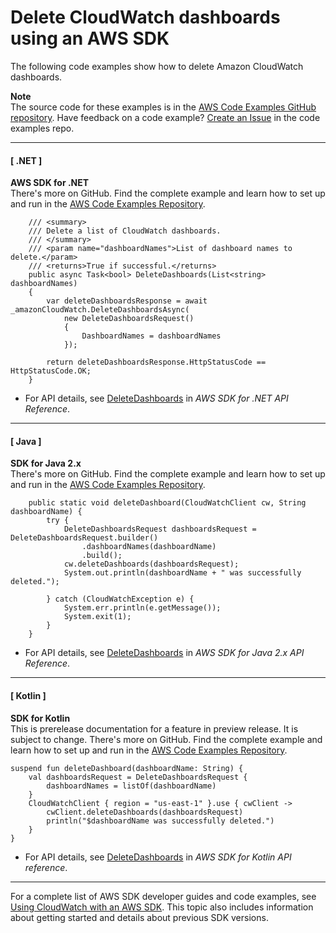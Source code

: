 # Delete CloudWatch dashboards using an AWS SDK<a name="example_cloudwatch_DeleteDashboards_section"></a>

The following code examples show how to delete Amazon CloudWatch dashboards\.

**Note**  
The source code for these examples is in the [AWS Code Examples GitHub repository](https://github.com/awsdocs/aws-doc-sdk-examples)\. Have feedback on a code example? [Create an Issue](https://github.com/awsdocs/aws-doc-sdk-examples/issues/new/choose) in the code examples repo\. 

------
#### [ \.NET ]

**AWS SDK for \.NET**  
 There's more on GitHub\. Find the complete example and learn how to set up and run in the [AWS Code Examples Repository](https://github.com/awsdocs/aws-doc-sdk-examples/tree/main/dotnetv3/CloudWatch#code-examples)\. 
  

```
    /// <summary>
    /// Delete a list of CloudWatch dashboards.
    /// </summary>
    /// <param name="dashboardNames">List of dashboard names to delete.</param>
    /// <returns>True if successful.</returns>
    public async Task<bool> DeleteDashboards(List<string> dashboardNames)
    {
        var deleteDashboardsResponse = await _amazonCloudWatch.DeleteDashboardsAsync(
            new DeleteDashboardsRequest()
            {
                DashboardNames = dashboardNames
            });

        return deleteDashboardsResponse.HttpStatusCode == HttpStatusCode.OK;
    }
```
+  For API details, see [DeleteDashboards](https://docs.aws.amazon.com/goto/DotNetSDKV3/monitoring-2010-08-01/DeleteDashboards) in *AWS SDK for \.NET API Reference*\. 

------
#### [ Java ]

**SDK for Java 2\.x**  
 There's more on GitHub\. Find the complete example and learn how to set up and run in the [AWS Code Examples Repository](https://github.com/awsdocs/aws-doc-sdk-examples/tree/main/javav2/example_code/cloudwatch#readme)\. 
  

```
    public static void deleteDashboard(CloudWatchClient cw, String dashboardName) {
        try {
            DeleteDashboardsRequest dashboardsRequest = DeleteDashboardsRequest.builder()
                .dashboardNames(dashboardName)
                .build();
            cw.deleteDashboards(dashboardsRequest);
            System.out.println(dashboardName + " was successfully deleted.");

        } catch (CloudWatchException e) {
            System.err.println(e.getMessage());
            System.exit(1);
        }
    }
```
+  For API details, see [DeleteDashboards](https://docs.aws.amazon.com/goto/SdkForJavaV2/monitoring-2010-08-01/DeleteDashboards) in *AWS SDK for Java 2\.x API Reference*\. 

------
#### [ Kotlin ]

**SDK for Kotlin**  
This is prerelease documentation for a feature in preview release\. It is subject to change\.
 There's more on GitHub\. Find the complete example and learn how to set up and run in the [AWS Code Examples Repository](https://github.com/awsdocs/aws-doc-sdk-examples/tree/main/kotlin/services/cloudwatch#code-examples)\. 
  

```
suspend fun deleteDashboard(dashboardName: String) {
    val dashboardsRequest = DeleteDashboardsRequest {
        dashboardNames = listOf(dashboardName)
    }
    CloudWatchClient { region = "us-east-1" }.use { cwClient ->
        cwClient.deleteDashboards(dashboardsRequest)
        println("$dashboardName was successfully deleted.")
    }
}
```
+  For API details, see [DeleteDashboards](https://github.com/awslabs/aws-sdk-kotlin#generating-api-documentation) in *AWS SDK for Kotlin API reference*\. 

------

For a complete list of AWS SDK developer guides and code examples, see [Using CloudWatch with an AWS SDK](sdk-general-information-section.md)\. This topic also includes information about getting started and details about previous SDK versions\.